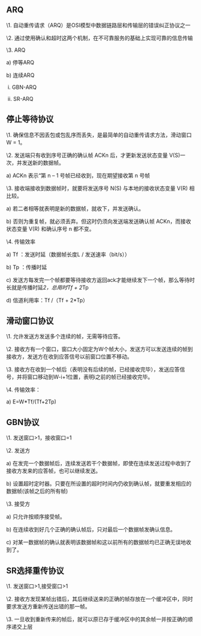 ## ARQ

\1.   自动重传请求（ARQ）是OSI模型中数据链路层和传输层的错误纠正协议之一

\2.   通过使用确认和超时这两个机制，在不可靠服务的基础上实现可靠的信息传输

\3.   ARQ

a)   停等ARQ

b)   连续ARQ

​         i.     GBN-ARQ

​        ii.     SR-ARQ

## 停止等待协议

\1.   确保信息不因丢包或包乱序而丢失，是最简单的自动重传请求方法，滑动窗口W = 1。

\2.   发送端只有收到序号正确的确认帧 ACKn 后，才更新发送状态变量 V(S)一次，并发送新的数据帧。

a)   ACKn 表示“第 n – 1 号帧已经收到，现在期望接收第 n 号帧

\3.   接收端接收到数据帧时，就要将发送序号 N(S) 与本地的接收状态变量 V(R) 相比较。

a)   若二者相等就表明是新的数据帧，就收下，并发送确认。

b)   否则为重复帧，就必须丢弃。但这时仍须向发送端发送确认帧 ACKn，而接收状态变量 V(R) 和确认序号 n 都不变。

\4.   传输效率

a)   Tf ：发送时延（数据帧长度L / 发送速率（bit/s））

b)   Tp ：传播时延

c)   发送方每发完一个帧都要等待接收方返回ack才能继续发下一个帧，那么等待时长就是传播时延*2，总用时Tf + 2*Tp

d)   信道利用率：Tf /（Tf + 2*Tp）

## 滑动窗口协议

\1.   允许发送方发送多个连续的帧，无需等待应答。

\2.   接收方有一个窗口，窗口大小固定为W个帧大小，发送方可以发送连续的帧到接收方，发送方在收到应答信号以前窗口位置不移动。

\3.   接收方在收到一个帧后（表明没有后续的帧，已经接收完毕），发送应答信号，并将窗口移动到W-i+1位置，表明i之前的帧已经接收完毕。

\4.   传输效率：

a)   E=W*Tf/(Tf+2Tp)

## GBN协议

\1.   发送窗口>1，接收窗口=1

\2.   发送方

a)   在发完一个数据帧后，连续发送若干个数据帧，即使在连续发送过程中收到了接收方发来的应答帧，也可以继续发送。

b)   设置超时定时器。只要在所设置的超时时间内仍收到确认帧，就要重发相应的数据帧(该帧之后的所有帧)

\3.   接受方

a)   只允许按顺序接受帧。

b)   在连续收到好几个正确的确认帧后，只对最后一个数据帧发确认信息。

c)   对某一数据帧的确认就表明该数据帧和这以前所有的数据帧均已正确无误地收到了。

## SR选择重传协议

\1.   发送窗口>1,接受窗口>1

\2.   接收方发现某帧出错后，其后继续送来的正确的帧存放在一个缓冲区中，同时要求发送方重新传送出错的那一帧。

\3.   一旦收到重新传来的帧后，就可以原已存于缓冲区中的其余帧一并按正确的顺序递交上层